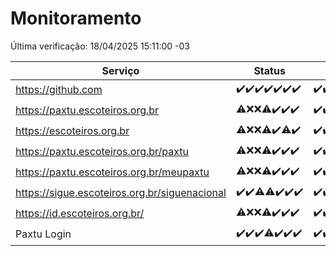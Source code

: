 # Monitoramento

Última verificação: 18/04/2025 15:11:00 -03

|Serviço|Status|Últimas 24h|
|---|---|---|
|https://github.com|<span title="2025-04-11: OK=23">✔️</span><span title="2025-04-12: OK=23">✔️</span><span title="2025-04-13: OK=21">✔️</span><span title="2025-04-14: OK=23">✔️</span><span title="2025-04-15: OK=23">✔️</span><span title="2025-04-16: OK=23">✔️</span><span title="2025-04-17: OK=17">✔️</span>|<span title="17/04/2025 15:12:00 -03 : 200">✔️</span><span title="17/04/2025 16:07:00 -03 : 200">✔️</span><span title="17/04/2025 17:10:00 -03 : 200">✔️</span><span title="17/04/2025 18:08:00 -03 : 200">✔️</span><span title="17/04/2025 19:08:00 -03 : 200">✔️</span><span title="17/04/2025 20:08:00 -03 : 200">✔️</span><span title="17/04/2025 21:43:00 -03 : 200">✔️</span><span title="17/04/2025 23:18:00 -03 : 200">✔️</span><span title="18/04/2025 00:26:00 -03 : 200">✔️</span><span title="18/04/2025 01:11:00 -03 : 200">✔️</span><span title="18/04/2025 02:09:00 -03 : 200">✔️</span><span title="18/04/2025 03:13:00 -03 : 200">✔️</span><span title="18/04/2025 04:09:00 -03 : 200">✔️</span><span title="18/04/2025 05:12:00 -03 : 200">✔️</span><span title="18/04/2025 06:09:00 -03 : 200">✔️</span><span title="18/04/2025 07:09:00 -03 : 200">✔️</span><span title="18/04/2025 08:07:00 -03 : 200">✔️</span><span title="18/04/2025 09:16:00 -03 : 200">✔️</span><span title="18/04/2025 10:18:00 -03 : 200">✔️</span><span title="18/04/2025 11:08:00 -03 : 200">✔️</span><span title="18/04/2025 12:08:00 -03 : 200">✔️</span><span title="18/04/2025 13:10:00 -03 : 200">✔️</span><span title="18/04/2025 14:07:00 -03 : 200">✔️</span><span title="18/04/2025 15:11:00 -03 : 200">✔️</span>|
|https://paxtu.escoteiros.org.br|<span title="2025-04-11: OK=17, Falhas=6">⚠️</span><span title="2025-04-12: Falhas=23">❌</span><span title="2025-04-13: Falhas=21">❌</span><span title="2025-04-14: OK=4, Falhas=19">⚠️</span><span title="2025-04-15: OK=23">✔️</span><span title="2025-04-16: OK=23">✔️</span><span title="2025-04-17: OK=17">✔️</span>|<span title="17/04/2025 15:12:00 -03 : 200">✔️</span><span title="17/04/2025 16:07:00 -03 : 200">✔️</span><span title="17/04/2025 17:10:00 -03 : 200">✔️</span><span title="17/04/2025 18:08:00 -03 : 200">✔️</span><span title="17/04/2025 19:08:00 -03 : 200">✔️</span><span title="17/04/2025 20:08:00 -03 : 200">✔️</span><span title="17/04/2025 21:43:00 -03 : 200">✔️</span><span title="17/04/2025 23:18:00 -03 : 200">✔️</span><span title="18/04/2025 00:26:00 -03 : 200">✔️</span><span title="18/04/2025 01:11:00 -03 : 200">✔️</span><span title="18/04/2025 02:09:00 -03 : 200">✔️</span><span title="18/04/2025 03:13:00 -03 : 200">✔️</span><span title="18/04/2025 04:09:00 -03 : 200">✔️</span><span title="18/04/2025 05:12:00 -03 : 200">✔️</span><span title="18/04/2025 06:09:00 -03 : 200">✔️</span><span title="18/04/2025 07:09:00 -03 : 200">✔️</span><span title="18/04/2025 08:07:00 -03 : 200">✔️</span><span title="18/04/2025 09:16:00 -03 : 200">✔️</span><span title="18/04/2025 10:18:00 -03 : 200">✔️</span><span title="18/04/2025 11:08:00 -03 : 200">✔️</span><span title="18/04/2025 12:08:00 -03 : 200">✔️</span><span title="18/04/2025 13:10:00 -03 : 200">✔️</span><span title="18/04/2025 14:07:00 -03 : 200">✔️</span><span title="18/04/2025 15:11:00 -03 : 200">✔️</span>|
|https://escoteiros.org.br|<span title="2025-04-11: OK=17, Falhas=6">⚠️</span><span title="2025-04-12: Falhas=23">❌</span><span title="2025-04-13: Falhas=21">❌</span><span title="2025-04-14: OK=3, Falhas=20">⚠️</span><span title="2025-04-15: OK=23">✔️</span><span title="2025-04-16: OK=22, Falhas=1">⚠️</span><span title="2025-04-17: OK=17">✔️</span>|<span title="17/04/2025 15:12:00 -03 : 200">✔️</span><span title="17/04/2025 16:07:00 -03 : 200">✔️</span><span title="17/04/2025 17:10:00 -03 : 200">✔️</span><span title="17/04/2025 18:08:00 -03 : 200">✔️</span><span title="17/04/2025 19:08:00 -03 : 200">✔️</span><span title="17/04/2025 20:08:00 -03 : 200">✔️</span><span title="17/04/2025 21:43:00 -03 : 200">✔️</span><span title="17/04/2025 23:18:00 -03 : 200">✔️</span><span title="18/04/2025 00:26:00 -03 : 200">✔️</span><span title="18/04/2025 01:11:00 -03 : 200">✔️</span><span title="18/04/2025 02:09:00 -03 : 200">✔️</span><span title="18/04/2025 03:13:00 -03 : 200">✔️</span><span title="18/04/2025 04:09:00 -03 : 200">✔️</span><span title="18/04/2025 05:12:00 -03 : 200">✔️</span><span title="18/04/2025 06:09:00 -03 : 200">✔️</span><span title="18/04/2025 07:09:00 -03 : 200">✔️</span><span title="18/04/2025 08:07:00 -03 : 200">✔️</span><span title="18/04/2025 09:16:00 -03 : 200">✔️</span><span title="18/04/2025 10:18:00 -03 : 200">✔️</span><span title="18/04/2025 11:08:00 -03 : 200">✔️</span><span title="18/04/2025 12:08:00 -03 : 200">✔️</span><span title="18/04/2025 13:10:00 -03 : 200">✔️</span><span title="18/04/2025 14:07:00 -03 : 200">✔️</span><span title="18/04/2025 15:11:00 -03 : 200">✔️</span>|
|https://paxtu.escoteiros.org.br/paxtu|<span title="2025-04-11: OK=18, Falhas=5">⚠️</span><span title="2025-04-12: Falhas=23">❌</span><span title="2025-04-13: Falhas=21">❌</span><span title="2025-04-14: OK=7, Falhas=16">⚠️</span><span title="2025-04-15: OK=23">✔️</span><span title="2025-04-16: OK=23">✔️</span><span title="2025-04-17: OK=17">✔️</span>|<span title="17/04/2025 15:12:00 -03 : 200">✔️</span><span title="17/04/2025 16:07:00 -03 : 200">✔️</span><span title="17/04/2025 17:10:00 -03 : 200">✔️</span><span title="17/04/2025 18:08:00 -03 : 200">✔️</span><span title="17/04/2025 19:08:00 -03 : 200">✔️</span><span title="17/04/2025 20:08:00 -03 : 200">✔️</span><span title="17/04/2025 21:43:00 -03 : 200">✔️</span><span title="17/04/2025 23:19:00 -03 : 200">✔️</span><span title="18/04/2025 00:26:00 -03 : 200">✔️</span><span title="18/04/2025 01:11:00 -03 : 200">✔️</span><span title="18/04/2025 02:09:00 -03 : 200">✔️</span><span title="18/04/2025 03:13:00 -03 : 200">✔️</span><span title="18/04/2025 04:09:00 -03 : 200">✔️</span><span title="18/04/2025 05:12:00 -03 : 200">✔️</span><span title="18/04/2025 06:09:00 -03 : 200">✔️</span><span title="18/04/2025 07:09:00 -03 : 200">✔️</span><span title="18/04/2025 08:07:00 -03 : 200">✔️</span><span title="18/04/2025 09:16:00 -03 : 200">✔️</span><span title="18/04/2025 10:18:00 -03 : 200">✔️</span><span title="18/04/2025 11:08:00 -03 : 200">✔️</span><span title="18/04/2025 12:08:00 -03 : 200">✔️</span><span title="18/04/2025 13:10:00 -03 : 200">✔️</span><span title="18/04/2025 14:07:00 -03 : 200">✔️</span><span title="18/04/2025 15:11:00 -03 : 200">✔️</span>|
|https://paxtu.escoteiros.org.br/meupaxtu|<span title="2025-04-11: OK=17, Falhas=6">⚠️</span><span title="2025-04-12: Falhas=23">❌</span><span title="2025-04-13: Falhas=21">❌</span><span title="2025-04-14: OK=5, Falhas=18">⚠️</span><span title="2025-04-15: OK=23">✔️</span><span title="2025-04-16: OK=23">✔️</span><span title="2025-04-17: OK=17">✔️</span>|<span title="17/04/2025 15:12:00 -03 : 200">✔️</span><span title="17/04/2025 16:07:00 -03 : 200">✔️</span><span title="17/04/2025 17:10:00 -03 : 200">✔️</span><span title="17/04/2025 18:08:00 -03 : 200">✔️</span><span title="17/04/2025 19:08:00 -03 : 200">✔️</span><span title="17/04/2025 20:08:00 -03 : 200">✔️</span><span title="17/04/2025 21:43:00 -03 : 200">✔️</span><span title="17/04/2025 23:19:00 -03 : 200">✔️</span><span title="18/04/2025 00:26:00 -03 : 200">✔️</span><span title="18/04/2025 01:11:00 -03 : 200">✔️</span><span title="18/04/2025 02:09:00 -03 : 200">✔️</span><span title="18/04/2025 03:13:00 -03 : 200">✔️</span><span title="18/04/2025 04:09:00 -03 : 200">✔️</span><span title="18/04/2025 05:12:00 -03 : 200">✔️</span><span title="18/04/2025 06:09:00 -03 : 200">✔️</span><span title="18/04/2025 07:09:00 -03 : 200">✔️</span><span title="18/04/2025 08:07:00 -03 : 200">✔️</span><span title="18/04/2025 09:16:00 -03 : 200">✔️</span><span title="18/04/2025 10:18:00 -03 : 200">✔️</span><span title="18/04/2025 11:08:00 -03 : 200">✔️</span><span title="18/04/2025 12:08:00 -03 : 200">✔️</span><span title="18/04/2025 13:10:00 -03 : 200">✔️</span><span title="18/04/2025 14:07:00 -03 : 200">✔️</span><span title="18/04/2025 15:11:00 -03 : 200">✔️</span>|
|https://sigue.escoteiros.org.br/siguenacional|<span title="2025-04-11: OK=23">✔️</span><span title="2025-04-12: OK=23">✔️</span><span title="2025-04-13: OK=20, Falhas=1">⚠️</span><span title="2025-04-14: OK=22, Falhas=1">⚠️</span><span title="2025-04-15: OK=23">✔️</span><span title="2025-04-16: OK=23">✔️</span><span title="2025-04-17: OK=17">✔️</span>|<span title="17/04/2025 15:12:00 -03 : 200">✔️</span><span title="17/04/2025 16:07:00 -03 : 200">✔️</span><span title="17/04/2025 17:10:00 -03 : 200">✔️</span><span title="17/04/2025 18:08:00 -03 : 200">✔️</span><span title="17/04/2025 19:08:00 -03 : 200">✔️</span><span title="17/04/2025 20:08:00 -03 : 200">✔️</span><span title="17/04/2025 21:43:00 -03 : 200">✔️</span><span title="17/04/2025 23:19:00 -03 : 200">✔️</span><span title="18/04/2025 00:26:00 -03 : 200">✔️</span><span title="18/04/2025 01:11:00 -03 : 200">✔️</span><span title="18/04/2025 02:09:00 -03 : 200">✔️</span><span title="18/04/2025 03:13:00 -03 : 200">✔️</span><span title="18/04/2025 04:09:00 -03 : 200">✔️</span><span title="18/04/2025 05:12:00 -03 : 200">✔️</span><span title="18/04/2025 06:09:00 -03 : 200">✔️</span><span title="18/04/2025 07:09:00 -03 : 200">✔️</span><span title="18/04/2025 08:07:00 -03 : 200">✔️</span><span title="18/04/2025 09:16:00 -03 : 200">✔️</span><span title="18/04/2025 10:18:00 -03 : 200">✔️</span><span title="18/04/2025 11:08:00 -03 : 200">✔️</span><span title="18/04/2025 12:08:00 -03 : 200">✔️</span><span title="18/04/2025 13:10:00 -03 : 200">✔️</span><span title="18/04/2025 14:07:00 -03 : 200">✔️</span><span title="18/04/2025 15:11:00 -03 : 200">✔️</span>|
|https://id.escoteiros.org.br/|<span title="2025-04-11: OK=18, Falhas=5">⚠️</span><span title="2025-04-12: Falhas=23">❌</span><span title="2025-04-13: Falhas=21">❌</span><span title="2025-04-14: OK=3, Falhas=20">⚠️</span><span title="2025-04-15: OK=23">✔️</span><span title="2025-04-16: OK=23">✔️</span><span title="2025-04-17: OK=17">✔️</span>|<span title="17/04/2025 15:12:00 -03 : 200">✔️</span><span title="17/04/2025 16:07:00 -03 : 200">✔️</span><span title="17/04/2025 17:10:00 -03 : 200">✔️</span><span title="17/04/2025 18:08:00 -03 : 200">✔️</span><span title="17/04/2025 19:08:00 -03 : 200">✔️</span><span title="17/04/2025 20:08:00 -03 : 200">✔️</span><span title="17/04/2025 21:43:00 -03 : 200">✔️</span><span title="17/04/2025 23:19:00 -03 : 200">✔️</span><span title="18/04/2025 00:26:00 -03 : 200">✔️</span><span title="18/04/2025 01:11:00 -03 : 200">✔️</span><span title="18/04/2025 02:09:00 -03 : 200">✔️</span><span title="18/04/2025 03:13:00 -03 : 200">✔️</span><span title="18/04/2025 04:09:00 -03 : 200">✔️</span><span title="18/04/2025 05:12:00 -03 : 200">✔️</span><span title="18/04/2025 06:09:00 -03 : 200">✔️</span><span title="18/04/2025 07:09:00 -03 : 200">✔️</span><span title="18/04/2025 08:07:00 -03 : 200">✔️</span><span title="18/04/2025 09:16:00 -03 : 200">✔️</span><span title="18/04/2025 10:18:00 -03 : 200">✔️</span><span title="18/04/2025 11:08:00 -03 : 200">✔️</span><span title="18/04/2025 12:08:00 -03 : 200">✔️</span><span title="18/04/2025 13:10:00 -03 : 200">✔️</span><span title="18/04/2025 14:07:00 -03 : 200">✔️</span><span title="18/04/2025 15:11:00 -03 : 200">✔️</span>|
|Paxtu Login|<span title="2025-04-11: OK=23">✔️</span><span title="2025-04-12: OK=23">✔️</span><span title="2025-04-13: OK=21">✔️</span><span title="2025-04-14: OK=22, Falhas=1">⚠️</span><span title="2025-04-15: OK=23">✔️</span><span title="2025-04-16: OK=23">✔️</span><span title="2025-04-17: OK=17">✔️</span>|<span title="17/04/2025 15:12:00 -03 : 200">✔️</span><span title="17/04/2025 16:07:00 -03 : 200">✔️</span><span title="17/04/2025 17:10:00 -03 : 200">✔️</span><span title="17/04/2025 18:08:00 -03 : 200">✔️</span><span title="17/04/2025 19:08:00 -03 : 200">✔️</span><span title="17/04/2025 20:08:00 -03 : 200">✔️</span><span title="17/04/2025 21:43:00 -03 : 200">✔️</span><span title="17/04/2025 23:19:00 -03 : 200">✔️</span><span title="18/04/2025 00:26:00 -03 : 200">✔️</span><span title="18/04/2025 01:11:00 -03 : 200">✔️</span><span title="18/04/2025 02:09:00 -03 : 200">✔️</span><span title="18/04/2025 03:13:00 -03 : 200">✔️</span><span title="18/04/2025 04:09:00 -03 : 200">✔️</span><span title="18/04/2025 05:12:00 -03 : 200">✔️</span><span title="18/04/2025 06:09:00 -03 : 200">✔️</span><span title="18/04/2025 07:09:00 -03 : 200">✔️</span><span title="18/04/2025 08:07:00 -03 : 200">✔️</span><span title="18/04/2025 09:16:00 -03 : 200">✔️</span><span title="18/04/2025 10:18:00 -03 : 200">✔️</span><span title="18/04/2025 11:08:00 -03 : 200">✔️</span><span title="18/04/2025 12:08:00 -03 : 200">✔️</span><span title="18/04/2025 13:10:00 -03 : 200">✔️</span><span title="18/04/2025 14:07:00 -03 : 200">✔️</span><span title="18/04/2025 15:11:00 -03 : 200">✔️</span>|
